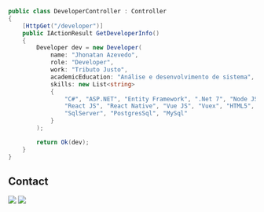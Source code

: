 ```c#
public class DeveloperController : Controller
{
    [HttpGet("/developer")]
    public IActionResult GetDeveloperInfo()
    {
        Developer dev = new Developer(
            name: "Jhonatan Azevedo",
            role: "Developer",
            work: "Tributo Justo",
            academicEducation: "Análise e desenvolvimento de sistema",
            skills: new List<string>
            {
                "C#", "ASP.NET", "Entity Framework", ".Net 7", "Node JS", "TypeScript", "JavaScript", 
                "React JS", "React Native", "Vue JS", "Vuex", "HTML5", "CSS3", "Bootstrap", "Tailwind", "Figma",
                "SqlServer", "PostgresSql", "MySql"
            }
        );

        return Ok(dev);
    }
}
```

## Contact

<p align="left">
  <a href="https://www.linkedin.com/in/dev-azevedo/" alt="Linkedin Jhonatan Azevedo" target="_blank">
  <img src="https://img.shields.io/badge/linkedin-0A66C2?style=for-the-badge&logo=linkedin&logoColor=white" /></a>

  <a href="mailto:dev.azevedo@outlook.com" alt="Email Jhonatan Azevedo">
  <img src="https://img.shields.io/badge/Microsoft_Outlook-0078D4?style=for-the-badge&logo=microsoft-outlook&logoColor=white" /></a>
</p>
